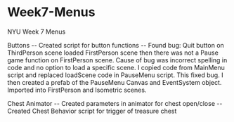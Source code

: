 # Week7-Menus
 NYU Week 7 Menus 


Buttons 
-- Created script for button functions
-- Found bug: Quit button on ThirdPerson scene loaded FirstPerson scene then there was not a Pause game function on FirstPerson scene. Cause of bug was incorrect spelling in code
and no option to load a specific scene. I copied code from MainMenu script and replaced loadScene code in PauseMenu script. This fixed bug. I then created a prefab of the PauseMenu Canvas
and EventSystem object. Imported into FirstPerson and Isometric scenes.

Chest Animator
-- Created parameters in animator for chest open/close
-- Created Chest Behavior script for trigger of treasure chest
